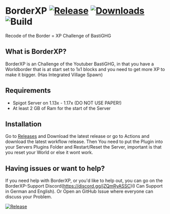 # BorderXP [![Release](https://img.shields.io/github/release/XCraftTM/BorderXP.svg?maxAge=3600)](https://github.com/XCraftTM/BorderXP/releases) [![Downloads](https://img.shields.io/github/downloads/XCraftTM/BorderXP/total.svg?maxAge=3600)](https://github.com/XCraftTM/BorderXP/releases) ![Build](https://github.com/XCraftTM/BorderXP/actions/workflows/maven.yml/badge.svg)
Recode of the Border = XP Challenge of BastiGHG

## What is BorderXP?
BorderXP is an Challenge of the Youtuber BastiGHG, in that you have a Worldborder that is at start set to 1x1 blocks and you need to get more XP to make it bigger. (Has Integrated Village Spawn)

## Requirements
- Spigot Server on 1.13x - 1.17x (DO NOT USE PAPER!)    
- At least 2 GB of Ram for the start of the Server

## Installation
Go to [Releases](https://github.com/XCraftTM/BorderXP/releases) and Download the latest release or go to Actions and download the latest workflow release.
Then You need to put the Plugin into your Servers Plugins Folder and Restart/Reset the Server, important is that you reset your World or else it wont work.

## Having issues or want to help?
If you need help with BorderXP, or you'd like to help out, you can go on the BorderXP-Support Discord(https://discord.gg/jZQmRyASSC)(I Can Support in German and English). Or Open an GitHub Issue where everyone can discuss your Problem.


[![Release](https://bstats.org/signatures/bukkit/BorderXP.svg)](https://bstats.org/plugin/bukkit/BorderXP/12971/)
